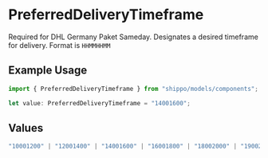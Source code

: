 # PreferredDeliveryTimeframe

Required for DHL Germany Paket Sameday. Designates a desired timeframe for delivery. Format is `HHMMHHMM`

## Example Usage

```typescript
import { PreferredDeliveryTimeframe } from "shippo/models/components";

let value: PreferredDeliveryTimeframe = "14001600";
```

## Values

```typescript
"10001200" | "12001400" | "14001600" | "16001800" | "18002000" | "19002100"
```